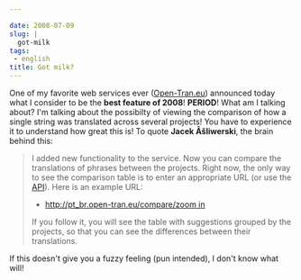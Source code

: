 ```yaml
---

date: 2008-07-09
slug: |
  got-milk
tags:
 - english
title: Got milk?
---
```


One of my favorite web services ever
([Open-Tran.eu](http://open-tran.blogspot.com)) announced today what I
consider to be the **best feature of 2008**! **PERIOD**! What am I
talking about? I'm talking about the possibilty of viewing the
comparison of how a single string was translated across several
projects! You have to experience it to understand how great this is! To
quote **Jacek Åšliwerski**, the brain behind this:

> I added new functionality to the service. Now you can compare the
> translations of phrases between the projects. Right now, the only way
> to see the comparison table is to enter an appropriate URL (or use the
> [API](http://open-tran.eu/RPC2)). Here is an example URL:
>
> -   [http://pt_br.open-tran.eu/compare/zoom
>     in](http://pt_br.open-tran.eu/compare/zoom%20in)
>
> If you follow it, you will see the table with suggestions grouped by
> the projects, so that you can see the differences between their
> translations.

If this doesn't give you a fuzzy feeling (pun intended), I don't know
what will!
